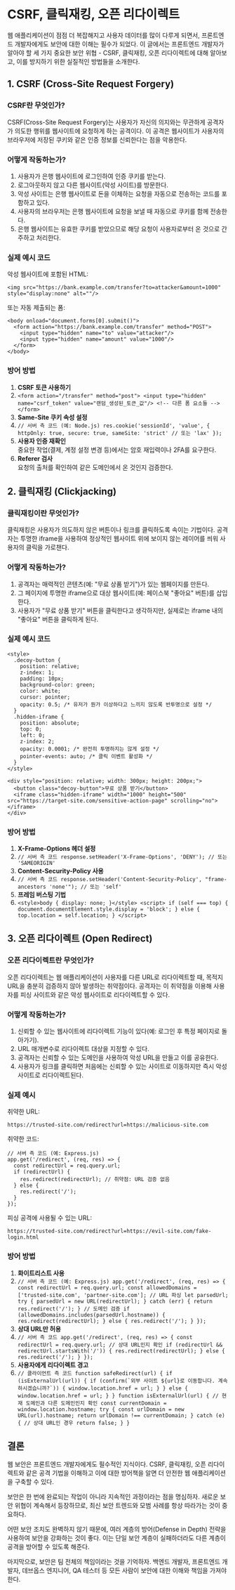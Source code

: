 # CSRF, 클릭재킹, 오픈 리다이렉트

웹 애플리케이션이 점점 더 복잡해지고 사용자 데이터를 많이 다루게 되면서, 프론트엔드 개발자에게도 보안에 대한 이해는 필수가 되었다. 이 글에서는 프론트엔드 개발자가 알아야 할 세 가지 중요한 보안 위협 - CSRF, 클릭재킹, 오픈 리다이렉트에 대해 알아보고, 이를 방지하기 위한 실질적인 방법들을 소개한다.

## 1\. CSRF (Cross-Site Request Forgery)

### CSRF란 무엇인가?

CSRF(Cross-Site Request Forgery)는 사용자가 자신의 의지와는 무관하게 공격자가 의도한 행위를 웹사이트에 요청하게 하는 공격이다. 이 공격은 웹사이트가 사용자의 브라우저에 저장된 쿠키와 같은 인증 정보를 신뢰한다는 점을 악용한다.

### 어떻게 작동하는가?

1.  사용자가 은행 웹사이트에 로그인하여 인증 쿠키를 받는다.
2.  로그아웃하지 않고 다른 웹사이트(악성 사이트)를 방문한다.
3.  악성 사이트는 은행 웹사이트로 돈을 이체하는 요청을 자동으로 전송하는 코드를 포함하고 있다.
4.  사용자의 브라우저는 은행 웹사이트에 요청을 보낼 때 자동으로 쿠키를 함께 전송한다.
5.  은행 웹사이트는 유효한 쿠키를 받았으므로 해당 요청이 사용자로부터 온 것으로 간주하고 처리한다.

### 실제 예시 코드

악성 웹사이트에 포함된 HTML:

```
<img src="https://bank.example.com/transfer?to=attacker&amount=1000" style="display:none" alt=""/>
```

또는 자동 제출되는 폼:

```
<body onload="document.forms[0].submit()">
  <form action="https://bank.example.com/transfer" method="POST">
    <input type="hidden" name="to" value="attacker"/>
    <input type="hidden" name="amount" value="1000"/>
  </form>
</body>
```

### 방어 방법

1.  **CSRF 토큰 사용하기**
2.  `<form action="/transfer" method="post"> <input type="hidden" name="csrf_token" value="랜덤_생성된_토큰_값"/> <!-- 다른 폼 요소들 --> </form>`
3.  **Same-Site 쿠키 속성 설정**
4.  `// 서버 측 코드 (예: Node.js) res.cookie('sessionId', 'value', { httpOnly: true, secure: true, sameSite: 'strict' // 또는 'lax' });`
5.  **사용자 인증 재확인**  
    중요한 작업(결제, 계정 설정 변경 등)에서는 암호 재입력이나 2FA를 요구한다.
6.  **Referer 검사**  
    요청의 출처를 확인하여 같은 도메인에서 온 것인지 검증한다.

## 2\. 클릭재킹 (Clickjacking)

### 클릭재킹이란 무엇인가?

클릭재킹은 사용자가 의도하지 않은 버튼이나 링크를 클릭하도록 속이는 기법이다. 공격자는 투명한 iframe을 사용하여 정상적인 웹사이트 위에 보이지 않는 레이어를 씌워 사용자의 클릭을 가로챈다.

### 어떻게 작동하는가?

1.  공격자는 매력적인 콘텐츠(예: "무료 상품 받기")가 있는 웹페이지를 만든다.
2.  그 페이지에 투명한 iframe으로 대상 웹사이트(예: 페이스북 "좋아요" 버튼)를 삽입한다.
3.  사용자가 "무료 상품 받기" 버튼을 클릭한다고 생각하지만, 실제로는 iframe 내의 "좋아요" 버튼을 클릭하게 된다.

### 실제 예시 코드

```
<style>
  .decoy-button {
    position: relative;
    z-index: 1;
    padding: 10px;
    background-color: green;
    color: white;
    cursor: pointer;
    opacity: 0.5; /* 유저가 뭔가 이상하다고 느끼지 않도록 반투명으로 설정 */
  }
  .hidden-iframe {
    position: absolute;
    top: 0;
    left: 0;
    z-index: 2;
    opacity: 0.0001; /* 완전히 투명하지는 않게 설정 */
    pointer-events: auto; /* 클릭 이벤트 활성화 */
  }
</style>

<div style="position: relative; width: 300px; height: 200px;">
  <button class="decoy-button">무료 상품 받기</button>
  <iframe class="hidden-iframe" width="1000" height="500" src="https://target-site.com/sensitive-action-page" scrolling="no"></iframe>
</div>
```

### 방어 방법

1.  **X-Frame-Options 헤더 설정**
2.  `// 서버 측 코드 response.setHeader('X-Frame-Options', 'DENY'); // 또는 'SAMEORIGIN'`
3.  **Content-Security-Policy 사용**
4.  `// 서버 측 코드 response.setHeader('Content-Security-Policy', "frame-ancestors 'none'"); // 또는 'self'`
5.  **프레임 버스팅 기법**
6.  `<style>body { display: none; }</style> <script> if (self === top) { document.documentElement.style.display = 'block'; } else { top.location = self.location; } </script>`

## 3\. 오픈 리다이렉트 (Open Redirect)

### 오픈 리다이렉트란 무엇인가?

오픈 리다이렉트는 웹 애플리케이션이 사용자를 다른 URL로 리다이렉트할 때, 목적지 URL을 충분히 검증하지 않아 발생하는 취약점이다. 공격자는 이 취약점을 이용해 사용자를 피싱 사이트와 같은 악성 웹사이트로 리다이렉트할 수 있다.

### 어떻게 작동하는가?

1.  신뢰할 수 있는 웹사이트에 리다이렉트 기능이 있다(예: 로그인 후 특정 페이지로 돌아가기).
2.  URL 매개변수로 리다이렉트 대상을 지정할 수 있다.
3.  공격자는 신뢰할 수 있는 도메인을 사용하여 악성 URL을 만들고 이를 공유한다.
4.  사용자가 링크를 클릭하면 처음에는 신뢰할 수 있는 사이트로 이동하지만 즉시 악성 사이트로 리다이렉트된다.

### 실제 예시

취약한 URL:

```
https://trusted-site.com/redirect?url=https://malicious-site.com
```

취약한 코드:

```
// 서버 측 코드 (예: Express.js)
app.get('/redirect', (req, res) => {
  const redirectUrl = req.query.url;
  if (redirectUrl) {
    res.redirect(redirectUrl); // 취약점: URL 검증 없음
  } else {
    res.redirect('/');
  }
});
```

피싱 공격에 사용될 수 있는 URL:

```
https://trusted-site.com/redirect?url=https://evil-site.com/fake-login.html
```

### 방어 방법

1.  **화이트리스트 사용**
2.  `// 서버 측 코드 (예: Express.js) app.get('/redirect', (req, res) => { const redirectUrl = req.query.url; const allowedDomains = ['trusted-site.com', 'partner-site.com']; // URL 파싱 let parsedUrl; try { parsedUrl = new URL(redirectUrl); } catch (err) { return res.redirect('/'); } // 도메인 검증 if (allowedDomains.includes(parsedUrl.hostname)) { res.redirect(redirectUrl); } else { res.redirect('/'); } });`
3.  **상대 URL만 허용**
4.  `// 서버 측 코드 app.get('/redirect', (req, res) => { const redirectUrl = req.query.url; // 상대 URL인지 확인 if (redirectUrl && redirectUrl.startsWith('/')) { res.redirect(redirectUrl); } else { res.redirect('/'); } });`
5.  **사용자에게 리다이렉트 경고**
6.  `` // 클라이언트 측 코드 function safeRedirect(url) { if (isExternalUrl(url)) { if (confirm(`외부 사이트 ${url}로 이동합니다. 계속하시겠습니까?`)) { window.location.href = url; } } else { window.location.href = url; } } function isExternalUrl(url) { // 현재 도메인과 다른 도메인인지 확인 const currentDomain = window.location.hostname; try { const urlDomain = new URL(url).hostname; return urlDomain !== currentDomain; } catch (e) { // 상대 URL인 경우 return false; } } ``

## 결론

웹 보안은 프론트엔드 개발자에게도 필수적인 지식이다. CSRF, 클릭재킹, 오픈 리다이렉트와 같은 공격 기법을 이해하고 이에 대한 방어책을 알면 더 안전한 웹 애플리케이션을 구축할 수 있다.

보안은 한 번에 완료되는 작업이 아니라 지속적인 과정이라는 점을 명심하자. 새로운 보안 위협이 계속해서 등장하므로, 최신 보안 트렌드와 모범 사례를 항상 따라가는 것이 중요하다.

어떤 보안 조치도 완벽하지 않기 때문에, 여러 계층의 방어(Defense in Depth) 전략을 사용하여 보안을 강화하는 것이 좋다. 이는 단일 보안 계층이 실패하더라도 다른 계층이 공격을 방어할 수 있도록 해준다.

마지막으로, 보안은 팀 전체의 책임이라는 것을 기억하자. 백엔드 개발자, 프론트엔드 개발자, 데브옵스 엔지니어, QA 테스터 등 모든 사람이 보안에 대한 이해와 책임을 가져야 한다.
